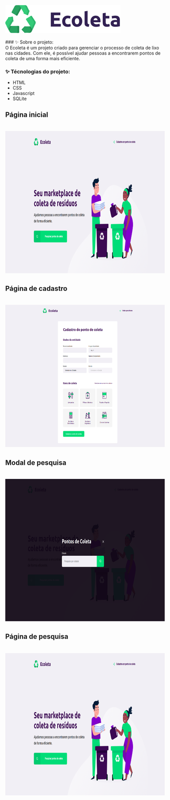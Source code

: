 
<img src="img/logo.svg">
<br><br>
### ✨ Sobre o projeto:<br>
O Ecoleta é um projeto criado para gerenciar o processo de coleta de lixo nas cidades. Com ele, é possível ajudar pessoas a encontrarem pontos de coleta de uma forma mais eficiente.

### ✨ Técnologias do projeto:
<ul>
    <li>HTML</li>
    <li>CSS</li>
    <li>Javascript</li>
    <li>SQLite</li>
</ul>

<h2>Página inicial</h2>
<h1 align="center">
   <img width="800" height="450" src="img/ecoleta-home.png">
</h1>

<h2>Página de cadastro</h2>
<h1 align="center">
  <img width="800" height="450" src="img/ecoleta-cadastro.png">
</h1>

<h2>Modal de pesquisa</h2>
<h1 align="center">
   <img width="800" height="450" src="img/ecoleta-modal-search.png">
</h1>

<h2>Página de pesquisa</h2>
<h1 align="center">
   <img width="800" height="450" src="img/ecoleta-home.png">
</h1>
